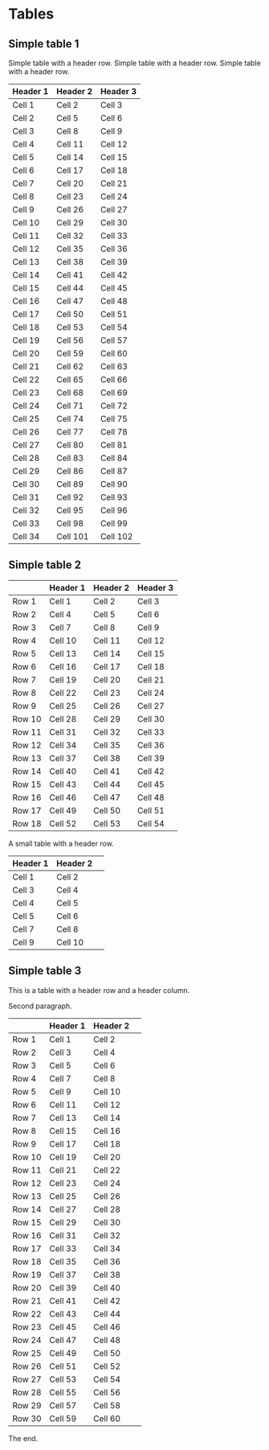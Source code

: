 # Tables

## Simple table 1

Simple table with a header row. Simple table with a header row. Simple table with a header row.

Header 1 | Header 2 | Header 3
-------- | -------- | --------
Cell 1 | Cell 2 | Cell 3
Cell 2 | Cell 5 | Cell 6
Cell 3 | Cell 8 | Cell 9
Cell 4 | Cell 11 | Cell 12
Cell 5 | Cell 14 | Cell 15
Cell 6 | Cell 17 | Cell 18
Cell 7 | Cell 20 | Cell 21
Cell 8 | Cell 23 | Cell 24
Cell 9 | Cell 26 | Cell 27
Cell 10 | Cell 29 | Cell 30
Cell 11 | Cell 32 | Cell 33
Cell 12 | Cell 35 | Cell 36
Cell 13 | Cell 38 | Cell 39
Cell 14 | Cell 41 | Cell 42
Cell 15 | Cell 44 | Cell 45
Cell 16 | Cell 47 | Cell 48
Cell 17 | Cell 50 | Cell 51
Cell 18 | Cell 53 | Cell 54
Cell 19 | Cell 56 | Cell 57
Cell 20 | Cell 59 | Cell 60
Cell 21 | Cell 62 | Cell 63
Cell 22 | Cell 65 | Cell 66
Cell 23 | Cell 68 | Cell 69
Cell 24 | Cell 71 | Cell 72
Cell 25 | Cell 74 | Cell 75
Cell 26 | Cell 77 | Cell 78
Cell 27 | Cell 80 | Cell 81
Cell 28 | Cell 83 | Cell 84
Cell 29 | Cell 86 | Cell 87
Cell 30 | Cell 89 | Cell 90
Cell 31 | Cell 92 | Cell 93
Cell 32 | Cell 95 | Cell 96
Cell 33 | Cell 98 | Cell 99
Cell 34 | Cell 101 | Cell 102

## Simple table 2

|     | Header 1 | Header 2 | Header 3 |
| --- | -------- | -------- | -------- |
| Row 1 | Cell 1 | Cell 2 | Cell 3 |
| Row 2 | Cell 4 | Cell 5 | Cell 6 |
| Row 3 | Cell 7 | Cell 8 | Cell 9 |
| Row 4 | Cell 10 | Cell 11 | Cell 12 |
| Row 5 | Cell 13 | Cell 14 | Cell 15 |
| Row 6 | Cell 16 | Cell 17 | Cell 18 |
| Row 7 | Cell 19 | Cell 20 | Cell 21 |
| Row 8 | Cell 22 | Cell 23 | Cell 24 |
| Row 9 | Cell 25 | Cell 26 | Cell 27 |
| Row 10 | Cell 28 | Cell 29 | Cell 30 |
| Row 11 | Cell 31 | Cell 32 | Cell 33 |
| Row 12 | Cell 34 | Cell 35 | Cell 36 |
| Row 13 | Cell 37 | Cell 38 | Cell 39 |
| Row 14 | Cell 40 | Cell 41 | Cell 42 |
| Row 15 | Cell 43 | Cell 44 | Cell 45 |
| Row 16 | Cell 46 | Cell 47 | Cell 48 |
| Row 17 | Cell 49 | Cell 50 | Cell 51 |
| Row 18 | Cell 52 | Cell 53 | Cell 54 |

A small table with a header row.

Header 1 | Header 2 | |
:-------- | -------- | :--------: |
Cell 1 | Cell 2 | |
Cell 3 | Cell 4 | |
Cell 4 | Cell 5 | |
Cell 5 | Cell 6 | |
Cell 7 | Cell 8 | |
Cell 9 | Cell 10 | |

## Simple table 3

This is a table with a header row and a header column.

Second paragraph.

|   | Header 1 | Header 2 |  |
| --- | -------- | -------- | -------- |
| Row 1 | Cell 1 | Cell 2 | |
| Row 2 | Cell 3 | Cell 4 | |
| Row 3 | Cell 5 | Cell 6 | |
| Row 4 | Cell 7 | Cell 8 | |
| Row 5 | Cell 9 | Cell 10 | |
| Row 6 | Cell 11 | Cell 12 | |
| Row 7 | Cell 13 | Cell 14 | |
| Row 8 | Cell 15 | Cell 16 | |
| Row 9 | Cell 17 | Cell 18 | |
| Row 10 | Cell 19 | Cell 20 | |
| Row 11 | Cell 21 | Cell 22 | |
| Row 12 | Cell 23 | Cell 24 | |
| Row 13 | Cell 25 | Cell 26 | |
| Row 14 | Cell 27 | Cell 28 | |
| Row 15 | Cell 29 | Cell 30 | |
| Row 16 | Cell 31 | Cell 32 | |
| Row 17 | Cell 33 | Cell 34 | |
| Row 18 | Cell 35 | Cell 36 | |
| Row 19 | Cell 37 | Cell 38 | |
| Row 20 | Cell 39 | Cell 40 | |
| Row 21 | Cell 41 | Cell 42 | |
| Row 22 | Cell 43 | Cell 44 | |
| Row 23 | Cell 45 | Cell 46 | |
| Row 24 | Cell 47 | Cell 48 | |
| Row 25 | Cell 49 | Cell 50 | |
| Row 26 | Cell 51 | Cell 52 | |
| Row 27 | Cell 53 | Cell 54 | |
| Row 28 | Cell 55 | Cell 56 | |
| Row 29 | Cell 57 | Cell 58 | |
| Row 30 | Cell 59 | Cell 60 | |

The end.

